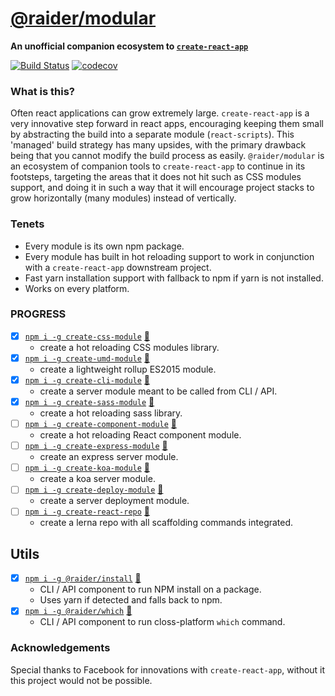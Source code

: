 # [@raider/modular](https://npmjs.com/package/@raider/modular)

**An unofficial companion ecosystem to [`create-react-app`](https://npmjs.com/package/create-react-app)**

[![Build Status](https://travis-ci.org/noderaider/modular.svg?branch=master)](https://travis-ci.org/noderaider/modular)
[![codecov](https://codecov.io/gh/noderaider/modular/branch/master/graph/badge.svg)](https://codecov.io/gh/noderaider/modular)

### What is this?

Often react applications can grow extremely large. `create-react-app` is a very innovative step forward in react apps, encouraging keeping them small by abstracting the build into a separate module (`react-scripts`). This 'managed' build strategy has many upsides, with the primary drawback being that you cannot modify the build process as easily. `@raider/modular` is an ecosystem of companion tools to `create-react-app` to continue in its footsteps, targeting the areas that it does not hit such as CSS modules support, and doing it in such a way that it will encourage project stacks to grow horizontally (many modules) instead of vertically.

### Tenets

* Every module is its own npm package.
* Every module has built in hot reloading support to work in conjunction with a `create-react-app` downstream project.
* Fast yarn installation support with fallback to npm if yarn is not installed.
* Works on every platform.

### PROGRESS


- [x] [`npm i -g create-css-module`](https://npmjs.com/package/create-css-module) [:scroll:](https://github.com/noderaider/modular/tree/master/packages/create-css-module)
  - create a hot reloading CSS modules library.
- [x] [`npm i -g create-umd-module`](https://npmjs.com/package/create-umd-module) [:scroll:](https://github.com/noderaider/modular/tree/master/packages/create-umd-module)
  - create a lightweight rollup ES2015 module.
- [x] [`npm i -g create-cli-module`](https://npmjs.com/package/create-cli-module)  [:scroll:](https://github.com/noderaider/modular/tree/master/packages/create-cli-module)
  - create a server module meant to be called from CLI / API.
- [x] [`npm i -g create-sass-module`](https://npmjs.com/package/create-sass-module) [:scroll:](https://github.com/noderaider/modular/tree/master/packages/create-sass-module)
  - create a hot reloading sass library.
- [ ] [`npm i -g create-component-module`](https://npmjs.com/package/create-component-module) [:scroll:](https://github.com/noderaider/modular/tree/master/packages/create-component-module)
  - create a hot reloading React component module.
- [ ] [`npm i -g create-express-module`](https://npmjs.com/package/create-express-module) [:scroll:](https://github.com/noderaider/modular/tree/master/packages/create-express-module)
  - create an express server module.
- [ ] [`npm i -g create-koa-module`](https://npmjs.com/package/create-koa-module) [:scroll:](https://github.com/noderaider/modular/tree/master/packages/create-koa-module)
  - create a koa server module.
- [ ] [`npm i -g create-deploy-module`](https://npmjs.com/package/create-deploy-module) [:scroll:](https://github.com/noderaider/modular/tree/master/packages/create-deploy-module)
  - create a server deployment module.
- [ ] [`npm i -g create-react-repo`](https://npmjs.com/package/create-react-repo) [:scroll:](https://github.com/noderaider/modular/tree/master/packages/create-react-repo)
  - create a lerna repo with all scaffolding commands integrated.

## Utils

- [x] [`npm i -g @raider/install`](https://npmjs.com/package/@raider/install) [:scroll:](https://github.com/noderaider/modular/tree/master/packages/install)
  - CLI / API component to run NPM install on a package.
  - Uses yarn if detected and falls back to npm.
- [x] [`npm i -g @raider/which`](https://npmjs.com/package/@raider/which) [:scroll:](https://github.com/noderaider/modular/tree/master/packages/which)
  - CLI / API component to run closs-platform `which` command.

### Acknowledgements

Special thanks to Facebook for innovations with `create-react-app`, without it this project would not be possible.
